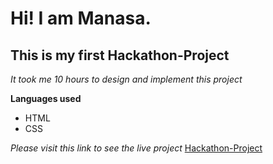 # Hi! I am Manasa.
## This is my first Hackathon-Project
 
 *It took me 10 hours to design and implement this project*
 
 **Languages used**
 -  HTML
 -  CSS
 
  *Please visit this link to see the live project*
  [Hackathon-Project](https://hilarious-basbousa-20f458.netlify.app/) 
 
